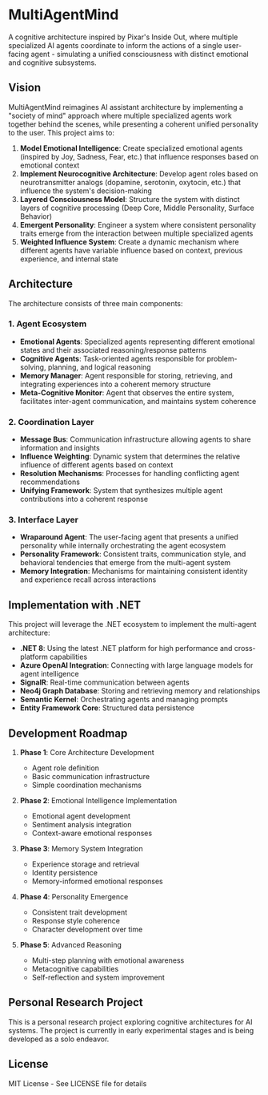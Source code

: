 # MultiAgentMind

A cognitive architecture inspired by Pixar's Inside Out, where multiple specialized AI agents coordinate to inform the actions of a single user-facing agent - simulating a unified consciousness with distinct emotional and cognitive subsystems.

## Vision

MultiAgentMind reimagines AI assistant architecture by implementing a "society of mind" approach where multiple specialized agents work together behind the scenes, while presenting a coherent unified personality to the user. This project aims to:

1. **Model Emotional Intelligence**: Create specialized emotional agents (inspired by Joy, Sadness, Fear, etc.) that influence responses based on emotional context
2. **Implement Neurocognitive Architecture**: Develop agent roles based on neurotransmitter analogs (dopamine, serotonin, oxytocin, etc.) that influence the system's decision-making
3. **Layered Consciousness Model**: Structure the system with distinct layers of cognitive processing (Deep Core, Middle Personality, Surface Behavior)
4. **Emergent Personality**: Engineer a system where consistent personality traits emerge from the interaction between multiple specialized agents
5. **Weighted Influence System**: Create a dynamic mechanism where different agents have variable influence based on context, previous experience, and internal state

## Architecture

The architecture consists of three main components:

### 1. Agent Ecosystem
- **Emotional Agents**: Specialized agents representing different emotional states and their associated reasoning/response patterns
- **Cognitive Agents**: Task-oriented agents responsible for problem-solving, planning, and logical reasoning
- **Memory Manager**: Agent responsible for storing, retrieving, and integrating experiences into a coherent memory structure
- **Meta-Cognitive Monitor**: Agent that observes the entire system, facilitates inter-agent communication, and maintains system coherence

### 2. Coordination Layer
- **Message Bus**: Communication infrastructure allowing agents to share information and insights
- **Influence Weighting**: Dynamic system that determines the relative influence of different agents based on context
- **Resolution Mechanisms**: Processes for handling conflicting agent recommendations
- **Unifying Framework**: System that synthesizes multiple agent contributions into a coherent response

### 3. Interface Layer
- **Wraparound Agent**: The user-facing agent that presents a unified personality while internally orchestrating the agent ecosystem
- **Personality Framework**: Consistent traits, communication style, and behavioral tendencies that emerge from the multi-agent system
- **Memory Integration**: Mechanisms for maintaining consistent identity and experience recall across interactions

## Implementation with .NET

This project will leverage the .NET ecosystem to implement the multi-agent architecture:

- **.NET 8**: Using the latest .NET platform for high performance and cross-platform capabilities
- **Azure OpenAI Integration**: Connecting with large language models for agent intelligence
- **SignalR**: Real-time communication between agents
- **Neo4j Graph Database**: Storing and retrieving memory and relationships
- **Semantic Kernel**: Orchestrating agents and managing prompts
- **Entity Framework Core**: Structured data persistence

## Development Roadmap

1. **Phase 1**: Core Architecture Development
   - Agent role definition
   - Basic communication infrastructure
   - Simple coordination mechanisms

2. **Phase 2**: Emotional Intelligence Implementation
   - Emotional agent development
   - Sentiment analysis integration
   - Context-aware emotional responses

3. **Phase 3**: Memory System Integration
   - Experience storage and retrieval
   - Identity persistence
   - Memory-informed emotional responses

4. **Phase 4**: Personality Emergence
   - Consistent trait development
   - Response style coherence
   - Character development over time

5. **Phase 5**: Advanced Reasoning
   - Multi-step planning with emotional awareness
   - Metacognitive capabilities
   - Self-reflection and system improvement

## Personal Research Project

This is a personal research project exploring cognitive architectures for AI systems. The project is currently in early experimental stages and is being developed as a solo endeavor.

## License

MIT License - See LICENSE file for details
